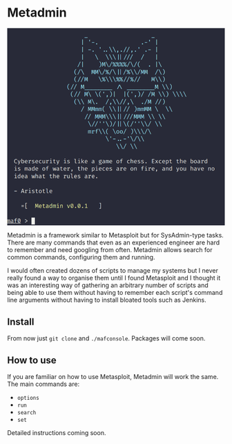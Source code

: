 # Metadmin

<img src="assets/main_screen.png" width="833" align="center">

Metadmin is a framework similar to Metasploit but for SysAdmin-type tasks.
There are many commands that even as an experienced engineer are hard to
remember and need googling from often. Metadmin allows search for common
commands, configuring them and running.

I would often created dozens of scripts to manage my systems but I never really
found a way to organise them until I found Metasploit and I thought it was an
interesting way of gathering an arbitrary number of scripts and being able to
use them without having to remember each script's command line arguments
without having to install bloated tools such as Jenkins.

## Install

From now just `git clone` and `./mafconsole`. Packages will come soon.

## How to use

If you are familiar on how to use Metasploit, Metadmin will work the same. The
main commands are:

- `options`
- `run`
- `search`
- `set`

Detailed instructions coming soon.

